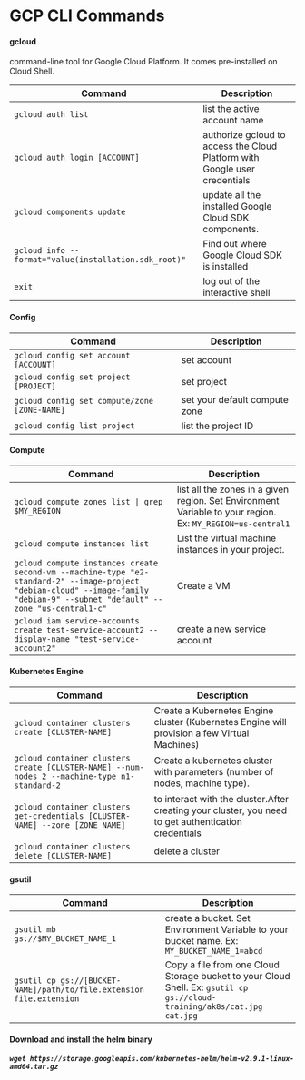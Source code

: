 # GCP CLI Commands

#### gcloud

command-line tool for Google Cloud Platform. It comes pre-installed on Cloud Shell.

|                  Command                             |                     Description                                          |
|------------------------------------------------------|--------------------------------------------------------------------------|
|`gcloud auth list`                                    |list the active account name                                              |
|`gcloud auth login [ACCOUNT]`                         |authorize gcloud to access the Cloud Platform with Google user credentials|
|`gcloud components update`                            |update all the installed Google Cloud SDK components.                     |
|`gcloud info --format="value(installation.sdk_root)"` |Find out where Google Cloud SDK is installed                              |
|`exit`                                                |log out of the interactive shell                                          |

#### Config

|                  Command                     |               Description                                                                                |
|----------------------------------------------|----------------------------------------------------------------------------------------------------------|
|`gcloud config set account [ACCOUNT]`         |set account                                                                                               |
|`gcloud config set project [PROJECT]`         |set project                                                                                               |
|`gcloud config set compute/zone [ZONE-NAME]`  |set your default compute zone                                                                             |
|`gcloud config list project`                  |list the project ID                                                                                       |

#### Compute

|                  Command                     |               Description                                                                                |
|----------------------------------------------|----------------------------------------------------------------------------------------------------------|
|`gcloud compute zones list \| grep $MY_REGION`|list all the zones in a given region. Set Environment Variable to your region. Ex: `MY_REGION=us-central1`|
|`gcloud compute instances list`               |List the virtual machine instances in your project.                                                       |
|`gcloud compute instances create second-vm --machine-type "e2-standard-2" --image-project "debian-cloud" --image-family "debian-9" --subnet "default" --zone "us-central1-c"`|Create a VM|
|`gcloud iam service-accounts create test-service-account2 --display-name "test-service-account2"`|create a new service account|

#### Kubernetes Engine

|                  Command                                                                   |                     Description                                                                    |
|--------------------------------------------------------------------------------------------|----------------------------------------------------------------------------------------------------|
|`gcloud container clusters create [CLUSTER-NAME]`                                           |Create a Kubernetes Engine cluster (Kubernetes Engine will provision a few Virtual Machines)        |
|`gcloud container clusters create [CLUSTER-NAME] --num-nodes 2 --machine-type n1-standard-2`|Create a kubernetes cluster with parameters (number of nodes, machine type).                        |
|`gcloud container clusters get-credentials [CLUSTER-NAME] --zone [ZONE_NAME]`               |to interact with the cluster.After creating your cluster, you need to get authentication credentials|
|`gcloud container clusters delete [CLUSTER-NAME]`                                           |delete a cluster                                                                                    |

#### gsutil

|                  Command                                           |               Description                                                                                             |
|--------------------------------------------------------------------|-----------------------------------------------------------------------------------------------------------------------|
|`gsutil mb gs://$MY_BUCKET_NAME_1`                                  |create a bucket. Set Environment Variable to your bucket name. Ex: `MY_BUCKET_NAME_1=abcd`                             |
|`gsutil cp gs://[BUCKET-NAME]/path/to/file.extension file.extension`|Copy a file from one Cloud Storage bucket to your Cloud Shell. Ex: `gsutil cp gs://cloud-training/ak8s/cat.jpg cat.jpg`|

#### Download and install the helm binary
##### `wget https://storage.googleapis.com/kubernetes-helm/helm-v2.9.1-linux-amd64.tar.gz`

